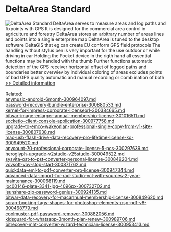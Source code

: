 # DeltaArea Standard
![DeltaArea Standard](https://mycommerce.akamaized.net/api/pimages/P300039280/BIG/300039280.GIF)
DeltaArea serves to measure areas and log paths and fixpoints with GPS It is designed for the commercial area control in agriculture and forestry DeltaArea stores an arbitrary number of areas lines and points into a single enterprise map DeltaArea is tuned to the desktop software DeltaGIS that eg can create EU conform GPS field protocols
The handling without stylus pen is very important for the use outdoor or while driving in car Holding the Pocket device in the rigth hand all essential functions may be handled with the thumb
Further functions
automatic detection of the GPS receiver
horizontal offset of logged paths and boundaries
better overwiev by individual coloring of areas
excludes points of bad GPS quality automatic and manual recording or comb ination of both
[>> Detailed information](https://secure.shareit.com/shareit/product.html?productid=300039280&affiliateid=200057808)<br/><br/>Related:
<br />[anymusic-android-6month-300964097.md](https://github.com/downloadplanet/downloadplanet/blob/main/anymusic-android-6month-300964097.md)<br />[password-recovery-bundle-enterprise-300880533.md](https://github.com/downloadplanet/downloadplanet/blob/main/password-recovery-bundle-enterprise-300880533.md)<br />[kernel-for-impress-corporate-licensebrl-300384665.md](https://github.com/downloadplanet/downloadplanet/blob/main/kernel-for-impress-corporate-licensebrl-300384665.md)<br />[bitwar-image-enlarger-annual-membership-license-301016511.md](https://github.com/downloadplanet/downloadplanet/blob/main/bitwar-image-enlarger-annual-membership-license-301016511.md)<br />[socketio-client-console-application-300977758.md](https://github.com/downloadplanet/downloadplanet/blob/main/socketio-client-console-application-300977758.md)<br />[upgrade-to-emco-wakeonlan-professional-single-copy-from-v1-site-license-300807638.md](https://github.com/downloadplanet/downloadplanet/blob/main/upgrade-to-emco-wakeonlan-professional-single-copy-from-v1-site-license-300807638.md)<br />[mac-usb-flash-drive-data-recovery-pro-lifetime-license-ko-300949520.md](https://github.com/downloadplanet/downloadplanet/blob/main/mac-usb-flash-drive-data-recovery-pro-lifetime-license-ko-300949520.md)<br />[anycount-70-professional-corporate-license-5-pcs-300297639.md](https://github.com/downloadplanet/downloadplanet/blob/main/anycount-70-professional-corporate-license-5-pcs-300297639.md)<br />[heroglyph-upgrade-v2studio-v25studio-300049522.md](https://github.com/downloadplanet/downloadplanet/blob/main/heroglyph-upgrade-v2studio-v25studio-300049522.md)<br />[sysvita-ost-to-pst-converter-personal-license-300849204.md](https://github.com/downloadplanet/downloadplanet/blob/main/sysvita-ost-to-pst-converter-personal-license-300849204.md)<br />[vovsoft-vov-stop-start-300871762.md](https://github.com/downloadplanet/downloadplanet/blob/main/vovsoft-vov-stop-start-300871762.md)<br />[quickdata-eml-to-pdf-converter-pro-license-300947344.md](https://github.com/downloadplanet/downloadplanet/blob/main/quickdata-eml-to-pdf-converter-pro-license-300947344.md)<br />[advanced-data-import-for-rad-studio-vcl-with-sources-2-year-maintenance-300068119.md](https://github.com/downloadplanet/downloadplanet/blob/main/advanced-data-import-for-rad-studio-vcl-with-sources-2-year-maintenance-300068119.md)<br />[loc00146-plate-3341-jpg-4096px-300732702.md](https://github.com/downloadplanet/downloadplanet/blob/main/loc00146-plate-3341-jpg-4096px-300732702.md)<br />[isunshare-zip-password-genius-300924135.md](https://github.com/downloadplanet/downloadplanet/blob/main/isunshare-zip-password-genius-300924135.md)<br />[bitwar-data-recovery-for-macannual-membership-license-300849620.md](https://github.com/downloadplanet/downloadplanet/blob/main/bitwar-data-recovery-for-macannual-membership-license-300849620.md)<br />[scrap-booking-tags-shapes-for-photoshop-elements-psp-pdf-v8-300468779.md](https://github.com/downloadplanet/downloadplanet/blob/main/scrap-booking-tags-shapes-for-photoshop-elements-psp-pdf-v8-300468779.md)<br />[coolmuster-pdf-password-remover-300882056.md](https://github.com/downloadplanet/downloadplanet/blob/main/coolmuster-pdf-password-remover-300882056.md)<br />[kidsguard-for-whatsapp-3month-plan-renew-300989706.md](https://github.com/downloadplanet/downloadplanet/blob/main/kidsguard-for-whatsapp-3month-plan-renew-300989706.md)<br />[bitrecover-mht-converter-wizard-technician-license-300953413.md](https://github.com/downloadplanet/downloadplanet/blob/main/bitrecover-mht-converter-wizard-technician-license-300953413.md)